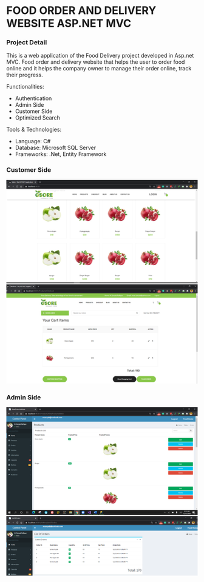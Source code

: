 # FOOD ORDER AND DELIVERY WEBSITE ASP.NET MVC

### Project Detail
This is a web application of the Food Delivery project developed in Asp.net MVC. Food order and delivery website that helps the user to order food online and it helps the company owner to manage their order online, track their progress.

Functionalities:
- Authentication
- Admin Side
- Customer Side
- Optimized Search

Tools & Technologies:
- Language: C#
- Database: Microsoft SQL Server
- Frameworks: .Net, Entity Framework

### Customer Side
<img src="S8Screen.PNG" />
<img src="S13Screen.PNG" />

### Admin Side
<img src="S3Screen.PNG" />
<img src="S5Screen.PNG" />
